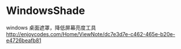 # WindowsShade
windows 桌面遮罩，降低屏幕亮度工具
http://enjoycodes.com/Home/ViewNote/dc7e3d7e-c462-465e-b20e-e4726beafb81
